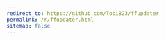 ```yaml
---
redirect_to: https://github.com/Tobi823/ffupdater
permalink: /r/ffupdater.html
sitemap: false
---
```

